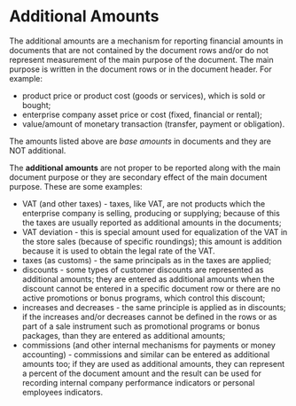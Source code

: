 # Additional Amounts

The additional amounts are a mechanism for reporting financial amounts in documents that are not contained by the document rows and/or do not represent measurement of the main purpose of the document. 
The main purpose is written in the document rows or in the document header. For example:

- product price or product cost (goods or services), which is sold or bought;
- enterprise company asset price or cost (fixed, financial or rental);
- value/amount of monetary transaction (transfer, payment or obligation).

The amounts listed above are *base amounts* in documents and they are NOT additional.

The **additional amounts** are not proper to be reported along with the main document purpose or they are secondary effect of the main document purpose. 
These are some examples:

- VAT (and other taxes) - taxes, like VAT, are not products which the enterprise company is selling, producing or supplying; bеcause of this the taxes are usually reported as additional amounts in the documents;
- VAT deviation - this is special amount used for equalization of the VAT in the store sales (because of specific roundings); this amount is addition because it is used to obtain the legal rate of the VAT.
- taxes (as customs) - the same principals as in the taxes are applied;
- discounts - some types of customer discounts are represented as additional amounts; they are entered as additional amounts when the discount cannot be entered in a specific document row or there are no active promotions or bonus programs, which control this discount;
- increases and decreases -  the same principle is applied as in discounts; if the increases and/or decreases cannot be defined in the rows or as part of a sale instrument such as promotional programs or bonus packages, than they are entered as additional amounts;
- commissions (and other internal mechanisms for payments or money accounting) - commissions and similar can be entered as additional amounts too; if they are used as additional amounts, they can represent a percent of the document amount and the result can be used for recording internal company performance indicators or personal employees indicators.
